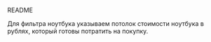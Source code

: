 README

Для фильтра ноутбука указываем потолок стоимости ноутбука в рублях, который готовы потратить на покупку.